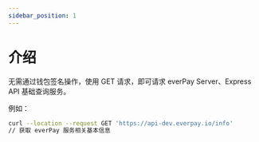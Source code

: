 ```yaml
---
sidebar_position: 1
---
```


# 介绍

无需通过钱包签名操作，使用 GET 请求，即可请求 everPay Server、Express API 基础查询服务。

例如：

```bash
curl --location --request GET 'https://api-dev.everpay.io/info'
// 获取 everPay 服务相关基本信息

```
